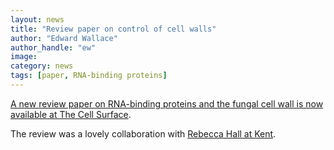 ```yaml
---
layout: news
title: "Review paper on control of cell walls"
author: "Edward Wallace"
author_handle: "ew"
image: 
category: news
tags: [paper, RNA-binding proteins]
---
```


[A new review paper on RNA-binding proteins and the fungal cell wall is now available at The Cell Surface](/papers/paper/rbps-cell-walls).

The review was a lovely collaboration with [Rebecca Hall at Kent](https://www.kentfungalgroup.com/dr-becky-hall).
